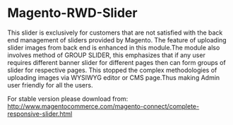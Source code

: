 # Magento-RWD-Slider
This slider is exclusively for customers that are not satisfied with the back end management of sliders provided by Magento. The feature of uploading slider images from back end is enhanced in this module.The module also involves method of GROUP SLIDER, this emphasizes that if any user requires different banner slider for different pages then can form groups of slider for respective pages.  This stopped the complex methodologies of uploading images via WYSIWYG editor or CMS page.Thus making Admin user friendly for all the users.

For stable version please download from:   http://www.magentocommerce.com/magento-connect/complete-responsive-slider.html

